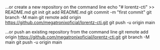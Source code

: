 …or create a new repository on the command line
echo "# lorentz-cti" >> README.md
git init
git add README.md
git commit -m "first commit"
git branch -M main
git remote add origin https://github.com/megatronixoficial/lorentz-cti.git
git push -u origin main

…or push an existing repository from the command line
git remote add origin https://github.com/megatronixoficial/lorentz-cti.git
git branch -M main
git push -u origin main



